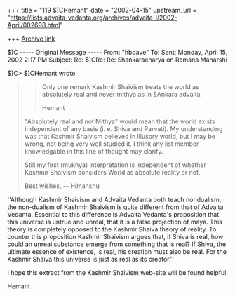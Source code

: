 +++
title = "119 $)CHemant"
date = "2002-04-15"
upstream_url = "https://lists.advaita-vedanta.org/archives/advaita-l/2002-April/002698.html"

+++
[Archive link](https://lists.advaita-vedanta.org/archives/advaita-l/2002-April/002698.html)

 $)C
----- Original Message -----
From: "hbdave" <hbd at DDIT.ERNET.IN>
To: <ADVAITA-L at LISTS.ADVAITA-VEDANTA.ORG>
Sent: Monday, April 15, 2002 2:17 PM
Subject: Re: $)CRe: Re: Shankaracharya on Ramana Maharshi


 $)C> $)CHemant wrote:
>
> > Only one remark
> > Kashmir Shaivism treats the world as absolutely real and never mithya as
in
> > SAnkara advaita.
> >
> > Hemant
>
> "Absolutely real and not Mithya" would mean that the world exists
independent
> of any basis (i. e. Shiva and Parvati). My understanding was that Kashmir
> Shaivism believed in illusory world, but I may be wrong, not being very
well
> studied it. I think any list member knowledgable in this line of thought
may
> clarify.
>
> Still my first  (mukhya) interpretation is independent of whether Kashmir
> Shaivism considers World as absolute reality or not.
>
> Best wishes,
> -- Himanshu

  ''Although Kashmir Shaivism and Advaita Vedanta both teach nondualism, the
non-dualism of Kashmir Shaivism is quite different from that of Advaita
Vedanta. Essential to this difference is Advaita Vedanta's proposition that
this universe is untrue and unreal, that it is a false projection of maya.
This theory is completely opposed to the Kashmir Shaiva theory of reality.
To counter this proposition Kashmir Shaivism argues that, if Shiva is real,
how could an unreal substance emerge from something that is real? If Shiva,
the ultimate essence of existence, is real, his creation must also be real.
For the Kashmir Shaiva this universe is just as real as its creator.''

 I hope this extract from the Kashmir Shaivism web-site will be found
helpful.

Hemant

